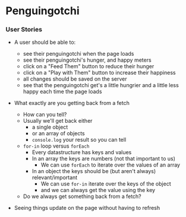 # Penguingotchi

### User Stories

* A user should be able to:
    * see their penguingotchi when the page loads
    * see their penguingotchi's hunger, and happy meters
    * click on a "Feed Them" button to reduce their hunger
    * click on a "Play with Them" button to increase their happiness
    * all changes should be saved on the server
    * see that the penguingotchi get's a little hungrier and a little less happy each time the page loads


* What exactly are you getting back from a fetch
    * How can you tell?
    * Usually we'll get back either 
        * a single object
        * or an array of objects
        * `console.log` your result so you can tell
    * `for-in` loop versus `forEach`
        * Every datastructure has keys and values
        * In an array the keys are numbers (not that important to us)
            * We can use `forEach` to iterate over the values of an array
        * In an object the keys should be (but aren't always) relevant/important
            * We can use `for-in` iterate over the keys of the object
            * and we can always get the value using the key
    * Do we always get something back from a fetch?
   
        
* Seeing things update on the page without having to refresh
